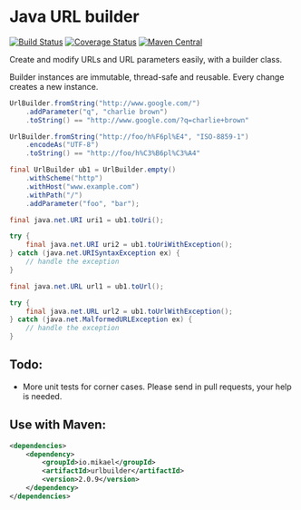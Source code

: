 Java URL builder
================

[![Build Status](https://travis-ci.org/mikaelhg/urlbuilder.png?branch=master)](https://travis-ci.org/mikaelhg/urlbuilder)
[![Coverage Status](https://coveralls.io/repos/mikaelhg/urlbuilder/badge.svg?branch=master)](https://coveralls.io/r/mikaelhg/urlbuilder?branch=master)
[![Maven Central](https://img.shields.io/maven-central/v/io.mikael/urlbuilder.svg)](http://repo1.maven.org/maven2/io/mikael/urlbuilder/)

Create and modify URLs and URL parameters easily, with a builder class.

Builder instances are immutable, thread-safe and reusable. Every change creates a new instance.

```java
UrlBuilder.fromString("http://www.google.com/")
    .addParameter("q", "charlie brown")
    .toString() == "http://www.google.com/?q=charlie+brown"

UrlBuilder.fromString("http://foo/h%F6pl%E4", "ISO-8859-1")
    .encodeAs("UTF-8")
    .toString() == "http://foo/h%C3%B6pl%C3%A4"

final UrlBuilder ub1 = UrlBuilder.empty()
    .withScheme("http")
    .withHost("www.example.com")
    .withPath("/")
    .addParameter("foo", "bar");

final java.net.URI uri1 = ub1.toUri();

try {
    final java.net.URI uri2 = ub1.toUriWithException();
} catch (java.net.URISyntaxException ex) {
    // handle the exception
}

final java.net.URL url1 = ub1.toUrl();

try {
    final java.net.URL url2 = ub1.toUrlWithException();
} catch (java.net.MalformedURLException ex) {
    // handle the exception
}
```

Todo:
-----

* More unit tests for corner cases. Please send in pull requests, your help is needed.

Use with Maven:
-----------------------

```xml
<dependencies>
    <dependency>
        <groupId>io.mikael</groupId>
        <artifactId>urlbuilder</artifactId>
        <version>2.0.9</version>
    </dependency>
</dependencies>
```

